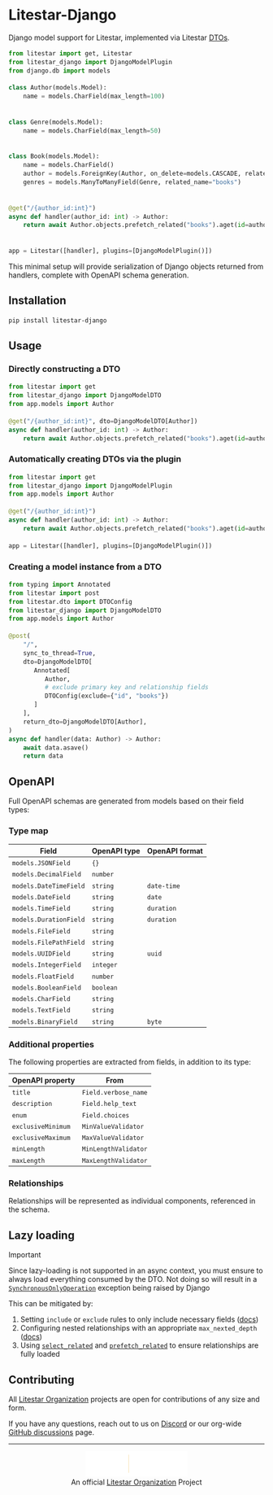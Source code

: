 # Litestar-Django

Django model support for Litestar, implemented via Litestar [DTOs](https://docs.litestar.dev/latest/usage/dto/index.html).

```python
from litestar import get, Litestar
from litestar_django import DjangoModelPlugin
from django.db import models

class Author(models.Model):
    name = models.CharField(max_length=100)


class Genre(models.Model):
    name = models.CharField(max_length=50)


class Book(models.Model):
    name = models.CharField()
    author = models.ForeignKey(Author, on_delete=models.CASCADE, related_name="books")
    genres = models.ManyToManyField(Genre, related_name="books")
    

@get("/{author_id:int}")
async def handler(author_id: int) -> Author:
    return await Author.objects.prefetch_related("books").aget(id=author_id)


app = Litestar([handler], plugins=[DjangoModelPlugin()])
```

This minimal setup will provide serialization of Django objects returned from handlers,
complete with OpenAPI schema generation.

## Installation

```bash
pip install litestar-django
```

## Usage

### Directly constructing a DTO

```python
from litestar import get
from litestar_django import DjangoModelDTO
from app.models import Author

@get("/{author_id:int}", dto=DjangoModelDTO[Author])
async def handler(author_id: int) -> Author:
    return await Author.objects.prefetch_related("books").aget(id=author_id)
```

### Automatically creating DTOs via the plugin

```python
from litestar import get
from litestar_django import DjangoModelPlugin
from app.models import Author

@get("/{author_id:int}")
async def handler(author_id: int) -> Author:
    return await Author.objects.prefetch_related("books").aget(id=author_id)

app = Litestar([handler], plugins=[DjangoModelPlugin()])
```

### Creating a model instance from a DTO

```python
from typing import Annotated
from litestar import post
from litestar.dto import DTOConfig
from litestar_django import DjangoModelDTO
from app.models import Author

@post(
    "/",
    sync_to_thread=True,
    dto=DjangoModelDTO[
       Annotated[
          Author, 
          # exclude primary key and relationship fields
          DTOConfig(exclude={"id", "books"})
       ] 
    ], 
    return_dto=DjangoModelDTO[Author],
)
async def handler(data: Author) -> Author:
    await data.asave()
    return data
```

## OpenAPI

Full OpenAPI schemas are generated from models based on their field types:

### Type map

| Field                  | OpenAPI type | OpenAPI format |
|------------------------|--------------|----------------|
| `models.JSONField`     | `{}`         |                |
| `models.DecimalField`  | `number`     |                |
| `models.DateTimeField` | `string`     | `date-time`    |
| `models.DateField`     | `string`     | `date`         |
| `models.TimeField`     | `string`     | `duration`     |
| `models.DurationField` | `string`     | `duration`     |
| `models.FileField`     | `string`     |                |
| `models.FilePathField` | `string`     |                |
| `models.UUIDField`     | `string`     | `uuid`         |
| `models.IntegerField`  | `integer`    |                |
| `models.FloatField`    | `number`     |                |
| `models.BooleanField`  | `boolean`    |                |
| `models.CharField`     | `string`     |                |
| `models.TextField`     | `string`     |                |
| `models.BinaryField`   | `string`     | `byte`         |

### Additional properties

The following properties are extracted from fields, in addition to its type:


| OpenAPI property   | From                 |
|--------------------|----------------------|
| `title`            | `Field.verbose_name` |
| `description`      | `Field.help_text`    |
| `enum`             | `Field.choices`      |
| `exclusiveMinimum` | `MinValueValidator`  |
| `exclusiveMaximum` | `MaxValueValidator`  |
| `minLength`        | `MinLengthValidator` |
| `maxLength`        | `MaxLengthValidator` |

### Relationships

Relationships will be represented as individual components, referenced in the schema.


## Lazy loading

> [!IMPORTANT]  
> Since lazy-loading is not supported in an async context, you must ensure to always
> load everything consumed by the DTO. Not doing so will result in a 
> [`SynchronousOnlyOperation`](https://docs.djangoproject.com/en/5.2/ref/exceptions/#django.core.exceptions.SynchronousOnlyOperation)
> exception being raised by Django

This can be mitigated by:

1. Setting `include` or `exclude` rules to only include necessary fields ([docs](https://docs.litestar.dev/latest/usage/dto/1-abstract-dto.html#excluding-fields))
2. Configuring nested relationships with an appropriate `max_nexted_depth` 
   ([docs](https://docs.litestar.dev/latest/usage/dto/1-abstract-dto.html#nested-fields))
3. Using [`select_related`](https://docs.djangoproject.com/en/5.2/ref/models/querysets/#select-related) 
   and [`prefetch_related`](https://docs.djangoproject.com/en/5.2/ref/models/querysets/#prefetch-related)
   to ensure relationships are fully loaded



## Contributing

All [Litestar Organization][litestar-org] projects are open for contributions of any 
size and form.

If you have any questions, reach out to us on [Discord][discord] or our org-wide 
[GitHub discussions][litestar-discussions] page.

<!-- markdownlint-disable -->
<hr />
<p align="center">
  <!-- github-banner-start -->
  <img src="https://raw.githubusercontent.com/litestar-org/branding/main/assets/Branding%20-%20SVG%20-%20Transparent/Organization%20Project%20-%20Banner%20-%20Inline%20-%20Dark.svg" alt="Litestar Logo - Light" width="40%" height="auto" />
  <br>An official <a href="https://github.com/litestar-org">Litestar Organization</a> Project
  <!-- github-banner-end -->
</p>

[litestar-org]: https://github.com/litestar-org
[discord]: https://discord.gg/litestar
[litestar-discussions]: https://github.com/orgs/litestar-org/discussions


